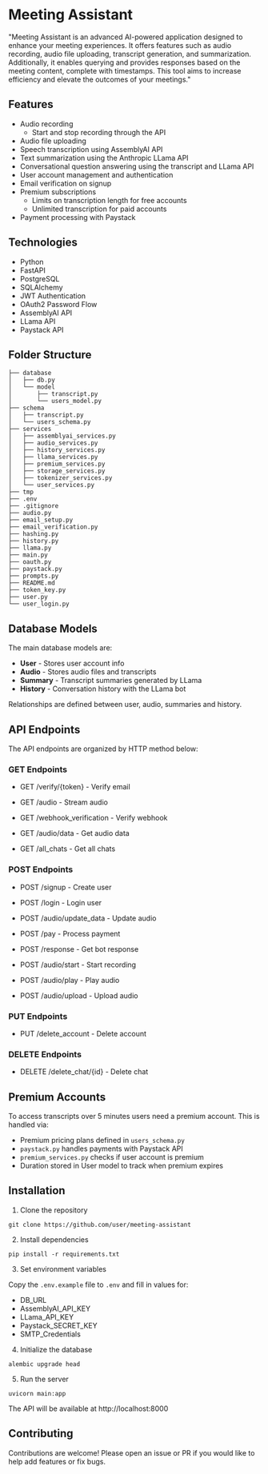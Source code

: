 # Meeting Assistant

"Meeting Assistant is an advanced AI-powered application designed to enhance your meeting experiences. It offers features such as audio recording, audio file uploading, transcript generation, and summarization. Additionally, it enables querying and provides responses based on the meeting content, complete with timestamps. This tool aims to increase efficiency and elevate the outcomes of your meetings."

## Features

- Audio recording
  - Start and stop recording through the API
- Audio file uploading 
- Speech transcription using AssemblyAI API
- Text summarization using the Anthropic LLama API
- Conversational question answering using the transcript and LLama API
- User account management and authentication
- Email verification on signup 
- Premium subscriptions
  - Limits on transcription length for free accounts
  - Unlimited transcription for paid accounts
- Payment processing with Paystack

## Technologies

- Python
- FastAPI
- PostgreSQL
- SQLAlchemy
- JWT Authentication
- OAuth2 Password Flow
- AssemblyAI API
- LLama API
- Paystack API


## Folder Structure

```
├── database
│   ├── db.py
│   └── model
│       ├── transcript.py
│       └── users_model.py
├── schema
│   ├── transcript.py 
│   └── users_schema.py
├── services
│   ├── assemblyai_services.py
│   ├── audio_services.py
│   ├── history_services.py  
│   ├── llama_services.py
│   ├── premium_services.py
│   ├── storage_services.py
│   ├── tokenizer_services.py
│   └── user_services.py
├── tmp
├── .env
├── .gitignore
├── audio.py
├── email_setup.py
├── email_verification.py
├── hashing.py
├── history.py 
├── llama.py
├── main.py
├── oauth.py
├── paystack.py
├── prompts.py
├── README.md
├── token_key.py
├── user.py
└── user_login.py
```

  
## Database Models

The main database models are:

- **User** - Stores user account info
- **Audio** - Stores audio files and transcripts  
- **Summary** - Transcript summaries generated by LLama
- **History** - Conversation history with the LLama bot
  
Relationships are defined between user, audio, summaries and history.

## API Endpoints

The API endpoints are organized by HTTP method below:

### GET Endpoints

- GET /verify/{token} - Verify email 

- GET /audio - Stream audio

- GET /webhook_verification - Verify webhook

- GET /audio/data - Get audio data

- GET /all_chats - Get all chats

### POST Endpoints  

- POST /signup - Create user

- POST /login - Login user

- POST /audio/update_data - Update audio 

- POST /pay - Process payment

- POST /response - Get bot response 

- POST /audio/start - Start recording

- POST /audio/play - Play audio

- POST /audio/upload - Upload audio

### PUT Endpoints

- PUT /delete_account - Delete account

### DELETE Endpoints

- DELETE /delete_chat/{id} - Delete chat

  
## Premium Accounts

To access transcripts over 5 minutes users need a premium account. This is handled via:

- Premium pricing plans defined in `users_schema.py`
- `paystack.py` handles payments with Paystack API
- `premium_services.py` checks if user account is premium
- Duration stored in User model to track when premium expires


## Installation

1. Clone the repository

```
git clone https://github.com/user/meeting-assistant
```

2. Install dependencies

```
pip install -r requirements.txt
```

3. Set environment variables

Copy the `.env.example` file to `.env` and fill in values for:

- DB_URL
- AssemblyAI_API_KEY
- LLama_API_KEY  
- Paystack_SECRET_KEY
- SMTP_Credentials

4. Initialize the database 

```
alembic upgrade head
```

5. Run the server

```
uvicorn main:app
```

The API will be available at http://localhost:8000


## Contributing

Contributions are welcome! Please open an issue or PR if you would like to help add features or fix bugs.
